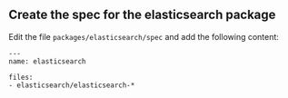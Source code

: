 ## Create the spec for the elasticsearch package


Edit the file `packages/elasticsearch/spec` and add the following content:

```
---
name: elasticsearch

files:
- elasticsearch/elasticsearch-*
```
